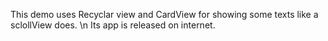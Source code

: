 This demo uses Recyclar view and CardView for showing some texts like a sclollView does. \n Its app is released on internet.
